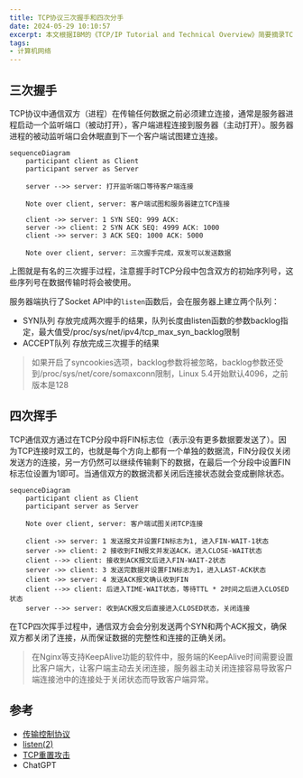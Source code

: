 ```yaml
---
title: TCP协议三次握手和四次分手
date: 2024-05-29 10:10:57
excerpt: 本文根据IBM的《TCP/IP Tutorial and Technical Overview》简要摘录TCP分段相关知识
tags:
- 计算机网络
---
```


## 三次握手

TCP协议中通信双方（进程）在传输任何数据之前必须建立连接，通常是服务器进程启动一个监听端口（被动打开），客户端进程连接到服务器（主动打开）。服务器进程的被动监听端口会休眠直到下一个客户端试图建立连接。

```mermaid
sequenceDiagram
    participant client as Client
    participant server as Server

    server -->> server: 打开监听端口等待客户端连接

    Note over client, server: 客户端试图和服务器建立TCP连接

    client ->> server: 1 SYN SEQ: 999 ACK:
    server ->> client: 2 SYN ACK SEQ: 4999 ACK: 1000
    client ->> server: 3 ACK SEQ: 1000 ACK: 5000

    Note over client, server: 三次握手完成，双发可以发送数据
```

上图就是有名的三次握手过程，注意握手时TCP分段中包含双方的初始序列号，这些序列号在数据传输时将会被使用。

服务器端执行了Socket API中的`listen`函数后，会在服务器上建立两个队列：

- SYN队列 存放完成两次握手的结果，队列长度由listen函数的参数backlog指定，最大值受/proc/sys/net/ipv4/tcp_max_syn_backlog限制
- ACCEPT队列 存放完成三次握手的结果

> 如果开启了syncookies选项，backlog参数将被忽略，backlog参数还受到/proc/sys/net/core/somaxconn限制，Linux 5.4开始默认4096，之前版本是128

## 四次挥手

TCP通信双方通过在TCP分段中将FIN标志位（表示没有更多数据要发送了）。因为TCP连接时双工的，也就是每个方向上都有一个单独的数据流，FIN分段仅关闭发送方的连接，另一方仍然可以继续传输剩下的数据，在最后一个分段中设置FIN标志位设置为1即可。当通信双方的数据流都关闭后连接状态就会变成删除状态。

```mermaid
sequenceDiagram
    participant client as Client
    participant server as Server

    Note over client, server: 客户端试图关闭TCP连接

    client ->> server: 1 发送报文并设置FIN标志为1, 进入FIN-WAIT-1状态
    server ->> client: 2 接收到FIN报文并发送ACK，进入CLOSE-WAIT状态
    client -->> client: 接收到ACK报文后进入FIN-WAIT-2状态
    server ->> client: 3 发送完数据并设置FIN标志为1，进入LAST-ACK状态
    client ->> server: 4 发送ACK报文确认收到FIN
    client -->> client: 后进入TIME-WAIT状态，等待TTL * 2时间之后进入CLOSED状态
    server -->> server: 收到ACK报文后直接进入CLOSED状态，关闭连接
```

在TCP四次挥手过程中，通信双方会会分别发送两个SYN和两个ACK报文，确保双方都关闭了连接，从而保证数据的完整性和连接的正确关闭。

> 在Nginx等支持KeepAlive功能的软件中，服务端的KeepAlive时间需要设置比客户端大，让客户端主动去关闭连接，服务器主动关闭连接容易导致客户端连接池中的连接处于关闭状态而导致客户端异常。


## 参考

- [传输控制协议](https://zh.wikipedia.org/zh-cn/%E4%BC%A0%E8%BE%93%E6%8E%A7%E5%88%B6%E5%8D%8F%E8%AE%AE)
- [listen(2)](https://man7.org/linux/man-pages/man2/listen.2.html)
- [TCP重置攻击](https://zh.wikipedia.org/wiki/TCP%E9%87%8D%E7%BD%AE%E6%94%BB%E5%87%BB)
- ChatGPT